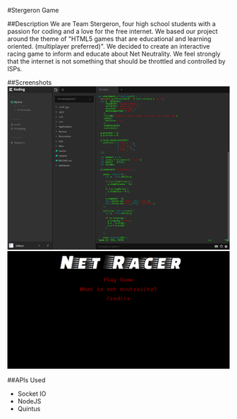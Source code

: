 #Stergeron Game

##Description
We are Team Stergeron, four high school students with a passion for coding and a love for the free internet. We based our project around the theme of "HTML5 games that are educational and learning oriented. (multiplayer preferred)". We decided to create an interactive racing game to inform and educate about Net Neutrality. We feel strongly that the internet is not something that should be throttled and controlled by ISPs.

##Screenshots
![IDE](https://github.com/Stergeron/NetRacers/blob/master/public/assets/images/idescreen.png)
![title](https://github.com/Stergeron/NetRacers/blob/master/public/assets/images/titleshot.png)

##APIs Used
* Socket IO
* NodeJS
* Quintus